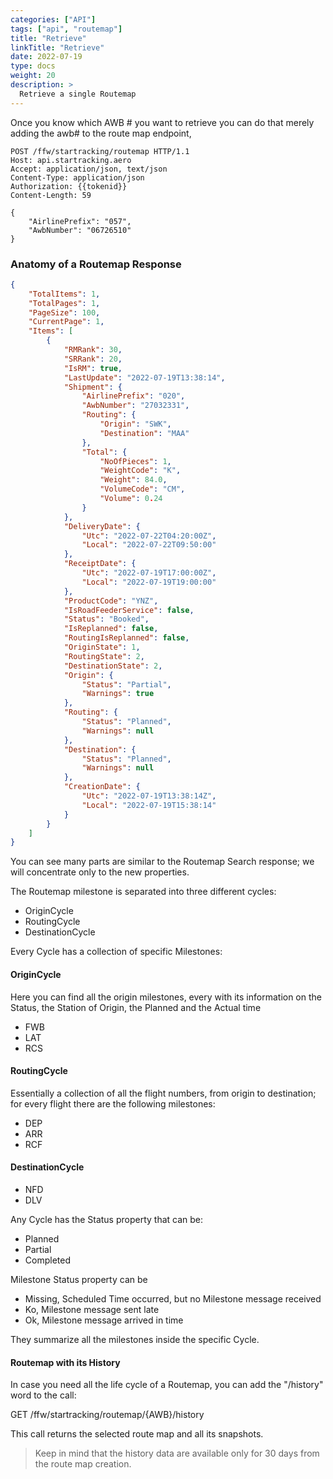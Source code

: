 ```yaml
---
categories: ["API"]
tags: ["api", "routemap"] 
title: "Retrieve"
linkTitle: "Retrieve"
date: 2022-07-19
type: docs
weight: 20
description: >
  Retrieve a single Routemap
---
```

Once you know which AWB # you want to retrieve you can do that merely adding the awb# to the route map endpoint,

```http
POST /ffw/startracking/routemap HTTP/1.1
Host: api.startracking.aero
Accept: application/json, text/json
Content-Type: application/json
Authorization: {{tokenid}}
Content-Length: 59

{
    "AirlinePrefix": "057",
    "AwbNumber": "06726510"
}
```
### Anatomy of a Routemap Response


```json
{
    "TotalItems": 1,
    "TotalPages": 1,
    "PageSize": 100,
    "CurrentPage": 1,
    "Items": [
        {
            "RMRank": 30,
            "SRRank": 20,
            "IsRM": true,
            "LastUpdate": "2022-07-19T13:38:14",
            "Shipment": {
                "AirlinePrefix": "020",
                "AwbNumber": "27032331",
                "Routing": {
                    "Origin": "SWK",
                    "Destination": "MAA"
                },
                "Total": {
                    "NoOfPieces": 1,
                    "WeightCode": "K",
                    "Weight": 84.0,
                    "VolumeCode": "CM",
                    "Volume": 0.24
                }
            },
            "DeliveryDate": {
                "Utc": "2022-07-22T04:20:00Z",
                "Local": "2022-07-22T09:50:00"
            },
            "ReceiptDate": {
                "Utc": "2022-07-19T17:00:00Z",
                "Local": "2022-07-19T19:00:00"
            },
            "ProductCode": "YNZ",
            "IsRoadFeederService": false,
            "Status": "Booked",
            "IsReplanned": false,
            "RoutingIsReplanned": false,
            "OriginState": 1,
            "RoutingState": 2,
            "DestinationState": 2,
            "Origin": {
                "Status": "Partial",
                "Warnings": true
            },
            "Routing": {
                "Status": "Planned",
                "Warnings": null
            },
            "Destination": {
                "Status": "Planned",
                "Warnings": null
            },
            "CreationDate": {
                "Utc": "2022-07-19T13:38:14Z",
                "Local": "2022-07-19T15:38:14"
            }
        }
    ]
}
```

You can see many parts are similar to the Routemap Search response; we will concentrate only to the new properties.

The Routemap milestone is separated into three different cycles:
* OriginCycle 
* RoutingCycle
* DestinationCycle

Every Cycle has a collection of specific Milestones:

#### OriginCycle
Here you can find all the origin milestones, every with its information on the Status, the Station of Origin, the Planned and the Actual time 
*	FWB 
*	LAT
*	RCS


#### RoutingCycle
Essentially a collection of all the flight numbers, from origin to destination; for every flight there are the following milestones:
*	DEP
* ARR
* RCF

#### DestinationCycle
* NFD
* DLV

Any Cycle has the Status property that can be:

*	Planned
*	Partial
*	Completed

Milestone Status property can be
*	Missing, Scheduled Time occurred, but no Milestone message received
*	Ko, Milestone message sent late
*	Ok, Milestone message arrived in time 

They summarize all the milestones inside the specific Cycle.

#### Routemap with its History

In case you need all the life cycle of a Routemap, you can add the "/history" word to the call: 

GET  /ffw/startracking/routemap/{AWB}/history

This call returns the selected route map and all its snapshots. 

> Keep in mind that the history data are available only for 30 days from the route map creation. 

